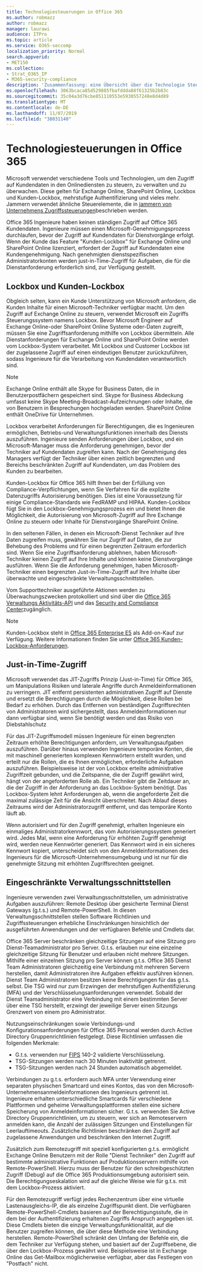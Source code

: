 ```yaml
---
title: Technologiesteuerungen in Office 365
ms.author: robmazz
author: robmazz
manager: laurawi
audience: ITPro
ms.topic: article
ms.service: O365-seccomp
localization_priority: Normal
search.appverid:
- MET150
ms.collection:
- Strat_O365_IP
- M365-security-compliance
description: 'Zusammenfassung: eine Übersicht über die Technologie Steuerungsmethoden von Microsoft für Office 365.'
ms.openlocfilehash: 3063bcaca85d529885fbafddda88f61325b2b83c
ms.sourcegitcommit: 35c04a3d76cbe851110553e5930557248e8d4d89
ms.translationtype: MT
ms.contentlocale: de-DE
ms.lasthandoff: 11/07/2019
ms.locfileid: "38031140"
---
```

# <a name="office-365-technology-controls"></a>Technologiesteuerungen in Office 365 

Microsoft verwendet verschiedene Tools und Technologien, um den Zugriff auf Kundendaten in den Onlinediensten zu steuern, zu verwalten und zu überwachen. Diese gelten für Exchange Online, SharePoint Online, Lockbox und Kunden-Lockbox, mehrstufige Authentifizierung und vieles mehr. Jammern verwendet ähnliche Steuerelemente, die in [jammern von Unternehmens Zugriffssteuerungen](office-365-yammer-enterprise-access-controls.md)beschrieben werden.

Office 365 Ingenieure haben keinen ständigen Zugriff auf Office 365 Kundendaten. Ingenieure müssen einen Microsoft-Genehmigungsprozess durchlaufen, bevor der Zugriff auf Kundendaten für Dienstvorgänge erfolgt. Wenn der Kunde das Feature "Kunden-Lockbox" für Exchange Online und SharePoint Online lizenziert, erfordert der Zugriff auf Kundendaten eine Kundengenehmigung. Nach genehmigten dienstspezifischen Administratorkonten werden just-in-Time-Zugriff für Aufgaben, die für die Dienstanforderung erforderlich sind, zur Verfügung gestellt.

## <a name="lockbox-and-customer-lockbox"></a>Lockbox und Kunden-Lockbox

Obgleich selten, kann ein Kunde Unterstützung von Microsoft anfordern, die Kunden Inhalte für einen Microsoft-Techniker verfügbar macht. Um den Zugriff auf Exchange Online zu steuern, verwendet Microsoft ein Zugriffs Steuerungssystem namens Lockbox. Bevor Microsoft Engineer auf Exchange Online-oder SharePoint Online Systeme oder-Daten zugreift, müssen Sie eine Zugriffsanforderung mithilfe von Lockbox übermitteln. Alle Dienstanforderungen für Exchange Online und SharePoint Online werden vom Lockbox-System verarbeitet. Mit Lockbox und Customer Lockbox ist der zugelassene Zugriff auf einen eindeutigen Benutzer zurückzuführen, sodass Ingenieure für die Verarbeitung von Kundendaten verantwortlich sind.

> [!NOTE]
> Exchange Online enthält alle Skype for Business Daten, die in Benutzerpostfächern gespeichert sind. Skype for Business Abdeckung umfasst keine Skype Meeting-Broadcast-Aufzeichnungen oder Inhalte, die von Benutzern in Besprechungen hochgeladen werden. SharePoint Online enthält OneDrive für Unternehmen.

Lockbox verarbeitet Anforderungen für Berechtigungen, die es Ingenieuren ermöglichen, Betriebs-und Verwaltungsfunktionen innerhalb des Diensts auszuführen. Ingenieure senden Anforderungen über Lockbox, und ein Microsoft-Manager muss die Anforderung genehmigen, bevor der Techniker auf Kundendaten zugreifen kann. Nach der Genehmigung des Managers verfügt der Techniker über einen zeitlich begrenzten und Bereichs beschränkten Zugriff auf Kundendaten, um das Problem des Kunden zu bearbeiten.

Kunden-Lockbox für Office 365 hilft Ihnen bei der Erfüllung von Compliance-Verpflichtungen, wenn Sie Verfahren für die explizite Datenzugriffs Autorisierung benötigen. Dies ist eine Voraussetzung für einige Compliance-Standards wie FedRAMP und HIPAA. Kunden-Lockbox fügt Sie in den Lockbox-Genehmigungsprozess ein und bietet Ihnen die Möglichkeit, die Autorisierung von Microsoft-Zugriff auf Ihre Exchange Online zu steuern oder Inhalte für Dienstvorgänge SharePoint Online.

In den seltenen Fällen, in denen ein Microsoft-Dienst Techniker auf Ihre Daten zugreifen muss, gewähren Sie nur Zugriff auf Daten, die zur Behebung des Problems und für einen begrenzten Zeitraum erforderlich sind. Wenn Sie eine Zugriffsanforderung ablehnen, haben Microsoft-Techniker keinen Zugriff auf Ihre Inhalte und können keine Dienstvorgänge ausführen. Wenn Sie die Anforderung genehmigen, haben Microsoft-Techniker einen begrenzten Just-in-Time-Zugriff auf Ihre Inhalte über überwachte und eingeschränkte Verwaltungsschnittstellen.

Vom Supporttechniker ausgeführte Aktionen werden zu Überwachungszwecken protokolliert und sind über die [Office 365 Verwaltungs Aktivitäts-API](https://msdn.microsoft.com/library/office/dn707383.aspx) und das [Security and Compliance Center](https://protection.office.com/)zugänglich.

>[!NOTE]
> Kunden-Lockbox steht in [Office 365 Enterprise E5](https://products.office.com/business/office-365-enterprise-e5-business-software) als Add-on-Kauf zur Verfügung. Weitere Informationen finden Sie unter [Office 365 Kunden-Lockbox-Anforderungen](https://support.office.com/article/Office-365-Customer-Lockbox-Requests-36f9cdd1-e64c-421b-a7e4-4a54d16440a2).

## <a name="just-in-time-access"></a>Just-in-Time-Zugriff

Microsoft verwendet das JIT-Zugriffs Prinzip (Just-in-Time) für Office 365, um Manipulations Risiken und laterale Angriffe durch Anmeldeinformationen zu verringern. JIT entfernt persistenten administrativen Zugriff auf Dienste und ersetzt die Berechtigungen durch die Möglichkeit, diese Rollen bei Bedarf zu erhöhen. Durch das Entfernen von beständigen Zugriffsrechten von Administratoren wird sichergestellt, dass Anmeldeinformationen nur dann verfügbar sind, wenn Sie benötigt werden und das Risiko von Diebstahlschutz

Für das JIT-Zugriffsmodell müssen Ingenieure für einen begrenzten Zeitraum erhöhte Berechtigungen anfordern, um Verwaltungsaufgaben auszuführen. Darüber hinaus verwenden Ingenieure temporäre Konten, die mit maschinell generierten komplexen Kennwörtern erstellt wurden, und erteilt nur die Rollen, die es Ihnen ermöglichen, erforderliche Aufgaben auszuführen. Beispielsweise ist der von Lockbox erteilte administrative Zugriffzeit gebunden, und die Zeitspanne, die der Zugriff gewährt wird, hängt von der angeforderten Rolle ab. Ein Techniker gibt die Zeitdauer an, die der Zugriff in der Anforderung an das Lockbox-System benötigt. Das Lockbox-System lehnt Anforderungen ab, wenn die angeforderte Zeit die maximal zulässige Zeit für die Ansicht überschreitet. Nach Ablauf dieses Zeitraums wird der Administratorzugriff entfernt, und das temporäre Konto läuft ab.

Wenn autorisiert und für den Zugriff genehmigt, erhalten Ingenieure ein einmaliges Administratorkennwort, das vom Autorisierungssystem generiert wird. Jedes Mal, wenn eine Anforderung für erhöhten Zugriff genehmigt wird, werden neue Kennwörter generiert. Das Kennwort wird in ein sicheres Kennwort kopiert, unterscheidet sich von den Anmeldeinformationen des Ingenieurs für die Microsoft-Unternehmensumgebung und ist nur für die genehmigte Sitzung mit erhöhten Zugriffsrechten geeignet.

## <a name="constrained-management-interfaces"></a>Eingeschränkte Verwaltungsschnittstellen

Ingenieure verwenden zwei Verwaltungsschnittstellen, um administrative Aufgaben auszuführen: Remote Desktop über gesicherte Terminal Dienst Gateways (g.t.s.) und Remote-PowerShell. In diesen Verwaltungsschnittstellen stellen Software Richtlinien und Zugriffssteuerungen erhebliche Einschränkungen hinsichtlich der ausgeführten Anwendungen und der verfügbaren Befehle und Cmdlets dar.

Office 365 Server beschränken gleichzeitige Sitzungen auf eine Sitzung pro Dienst-Teamadministrator pro Server. G.t.s. erlauben nur eine einzelne gleichzeitige Sitzung für Benutzer und erlauben nicht mehrere Sitzungen. Mithilfe einer einzelnen Sitzung pro Server können g.t.s. Office 365 Dienst Team Administratoren gleichzeitig eine Verbindung mit mehreren Servern herstellen, damit Administratoren ihre Aufgaben effektiv ausführen können. Dienst Team Administratoren besitzen keine Berechtigungen für das g.t.s. selbst. Die TSG wird nur zum Erzwingen der mehrstufigen Authentifizierung (MFA) und der Verschlüsselungsanforderungen verwendet. Sobald der Dienst Teamadministrator eine Verbindung mit einem bestimmten Server über eine TSG herstellt, erzwingt der jeweilige Server einen Sitzungs Grenzwert von einem pro Administrator.

Nutzungseinschränkungen sowie Verbindungs-und Konfigurationsanforderungen für Office 365 Personal werden durch Active Directory Gruppenrichtlinien festgelegt. Diese Richtlinien umfassen die folgenden Merkmale:

- G.t.s. verwenden nur [FIPS](https://www.microsoft.com/TrustCenter/Compliance/FIPS) 140-2 validierte Verschlüsselung.
- TSG-Sitzungen werden nach 30 Minuten Inaktivität getrennt.
- TSG-Sitzungen werden nach 24 Stunden automatisch abgemeldet.

Verbindungen zu g.t.s. erfordern auch MFA unter Verwendung einer separaten physischen Smartcard und eines Kontos, das von den Microsoft-Unternehmensanmeldeinformationen des Ingenieurs getrennt ist. Ingenieure erhalten unterschiedliche Smartcards für verschiedene Plattformen und geheime Verwaltungsplattformen stellen eine sichere Speicherung von Anmeldeinformationen sicher. G.t.s. verwenden Sie Active Directory Gruppenrichtlinien, um zu steuern, wer sich an Remoteservern anmelden kann, die Anzahl der zulässigen Sitzungen und Einstellungen für Leerlauftimeouts. Zusätzliche Richtlinien beschränken den Zugriff auf zugelassene Anwendungen und beschränken den Internet Zugriff.

Zusätzlich zum Remotezugriff mit speziell konfigurierten g.t.s. ermöglicht Exchange Online Benutzern mit der Rolle "Dienst Techniker" den Zugriff auf bestimmte administrative Funktionen auf Produktionsservern mithilfe von Remote-PowerShell. Hierzu muss der Benutzer für den schreibgeschützten Zugriff (Debug) auf die Office 365 Produktionsumgebung autorisiert sein. Die Berechtigungseskalation wird auf die gleiche Weise wie für g.t.s. mit dem Lockbox-Prozess aktiviert.

Für den Remotezugriff verfügt jedes Rechenzentrum über eine virtuelle Lastenausgleichs-IP, die als einzelne Zugriffspunkt dient. Die verfügbaren Remote-PowerShell-Cmdlets basieren auf der Berechtigungsstufe, die in dem bei der Authentifizierung erhaltenen Zugriffs Anspruch angegeben ist. Diese Cmdlets bieten die einzige Verwaltungsfunktionalität, auf die Benutzer zugreifen können, die über diese Methode eine Verbindung herstellen. Remote-PowerShell schränkt den Umfang der Befehle ein, die dem Techniker zur Verfügung stehen, und basiert auf der Zugriffsebene, die über den Lockbox-Prozess gewährt wird. Beispielsweise ist in Exchange Online das Get-Mailbox möglicherweise verfügbar, aber das Festlegen von "Postfach" nicht.

